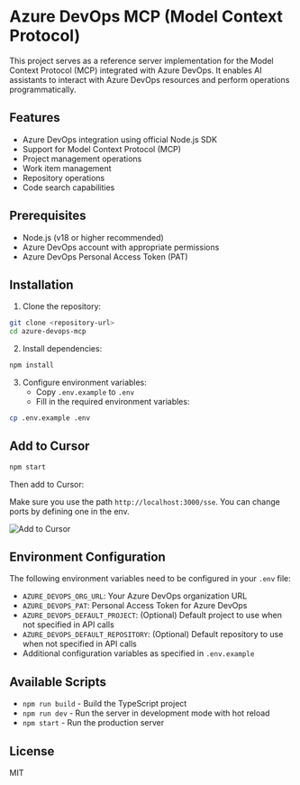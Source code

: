 # Azure DevOps MCP (Model Context Protocol)

This project serves as a reference server implementation for the Model Context Protocol (MCP) integrated with Azure DevOps. It enables AI assistants to interact with Azure DevOps resources and perform operations programmatically.

## Features

- Azure DevOps integration using official Node.js SDK
- Support for Model Context Protocol (MCP)
- Project management operations
- Work item management
- Repository operations
- Code search capabilities

## Prerequisites

- Node.js (v18 or higher recommended)
- Azure DevOps account with appropriate permissions
- Azure DevOps Personal Access Token (PAT)

## Installation

1. Clone the repository:
```bash
git clone <repository-url>
cd azure-devops-mcp
```

2. Install dependencies:
```bash
npm install
```

3. Configure environment variables:
   - Copy `.env.example` to `.env`
   - Fill in the required environment variables:
```bash
cp .env.example .env
```

## Add to Cursor

```bash
npm start
```

Then add to Cursor:

Make sure you use the path `http://localhost:3000/sse`. You can change ports by defining one in the env.

![Add to Cursor](add-to-cursor.png)

## Environment Configuration

The following environment variables need to be configured in your `.env` file:

- `AZURE_DEVOPS_ORG_URL`: Your Azure DevOps organization URL
- `AZURE_DEVOPS_PAT`: Personal Access Token for Azure DevOps
- `AZURE_DEVOPS_DEFAULT_PROJECT`: (Optional) Default project to use when not specified in API calls
- `AZURE_DEVOPS_DEFAULT_REPOSITORY`: (Optional) Default repository to use when not specified in API calls
- Additional configuration variables as specified in `.env.example`

## Available Scripts

- `npm run build` - Build the TypeScript project
- `npm run dev` - Run the server in development mode with hot reload
- `npm start` - Run the production server

## License

MIT
